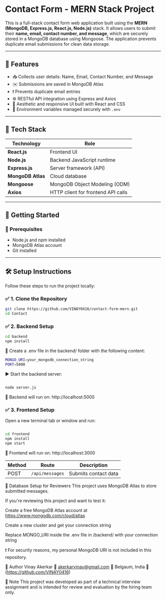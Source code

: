 # Contact Form - MERN Stack Project

This is a full-stack contact form web application built using the **MERN (MongoDB, Express.js, React.js, Node.js)** stack. It allows users to submit their **name, email, contact number, and message**, which are securely stored in a MongoDB database using Mongoose. The application prevents duplicate email submissions for clean data storage.

---

## 📌 Features

- 📥 Collects user details: Name, Email, Contact Number, and Message
- ✉️ Submissions are saved in MongoDB Atlas
- ❗ Prevents duplicate email entries
- ⚙️ RESTful API integration using Express and Axios
- 🎨 Aesthetic and responsive UI built with React and CSS
- 🔐 Environment variables managed securely with `.env`

---

## 📁 Tech Stack

| Technology        | Role                               |
| ----------------- | ---------------------------------- |
| **React.js**      | Frontend UI                        |
| **Node.js**       | Backend JavaScript runtime         |
| **Express.js**    | Server framework (API)             |
| **MongoDB Atlas** | Cloud database                     |
| **Mongoose**      | MongoDB Object Modeling (ODM)      |
| **Axios**         | HTTP client for frontend API calls |

---

## 🚀 Getting Started

### 🔧 Prerequisites

- Node.js and npm installed
- MongoDB Atlas account
- Git installed

---

## 🛠️ Setup Instructions

Follow these steps to run the project locally:

### ✅ 1. Clone the Repository

```bash
git clone https://github.com/VINAY0416/contact-form-mern.git
cd Contact
```

### ✅ 2. Backend Setup

```bash
cd backend
npm install
```

🔐 Create a .env file in the backend/ folder with the following content:

```bash
MONGO_URI=your_mongodb_connection_string
PORT=5000
```

▶️ Start the backend server:

```bash

node server.js
```

📍 Backend will run on: http://localhost:5000

### ✅ 3. Frontend Setup

Open a new terminal tab or window and run:

```bash

cd frontend
npm install
npm start
```

📍 Frontend will run on: http://localhost:3000

| Method | Route           | Description          |
| ------ | --------------- | -------------------- |
| POST   | `/api/messages` | Submits contact data |

🧠 Database Setup for Reviewers
This project uses MongoDB Atlas to store submitted messages.

If you're reviewing this project and want to test it:

Create a free MongoDB Atlas account at https://www.mongodb.com/cloud/atlas

Create a new cluster and get your connection string

Replace MONGO_URI inside the .env file in /backend/ with your connection string

❗ For security reasons, my personal MongoDB URI is not included in this repository.

👤 Author
Vinay Akerkar
📧 akerkarvinay@gmail.com
📍 Belgaum, India
🔗 (https://github.com/VINAY0416)

📝 Note
This project was developed as part of a technical interview assignment and is intended for review and evaluation by the hiring team only.

